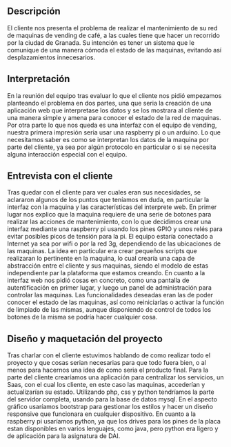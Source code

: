 ## Descripción
El cliente nos presenta el problema de realizar el mantenimiento de su red de maquinas de vending de café, a las cuales tiene que hacer un recorrido por la ciudad de Granada. Su intención es tener un sistema que le comunique de una manera cómoda el estado de las maquinas, evitando así desplazamientos innecesarios.

## Interpretación
En la reunión del equipo tras evaluar lo que el cliente nos pidió empezamos planteando el problema en dos partes, una que seria la creación de una aplicación web que interpretase los datos y se los mostrara al cliente de una manera simple y amena para conocer el estado de la red de maquinas. Por otra parte lo que nos queda es una interfaz con el equipo de vending, nuestra primera impresión seria usar una raspberry pi o un arduino.
Lo que necesitamos saber es como se interpretan los datos de la maquina por parte del cliente, ya sea por algún protocolo en particular o si se necesita alguna interacción especial con el equipo.

## Entrevista con el cliente
Tras quedar con el cliente para ver cuales eran sus necesidades, se aclararon algunos de los puntos que teníamos en duda, en particular la interfaz con la maquina y las características del interprete web.
En primer lugar nos explico que la maquina requiere de una serie de botones para realizar las acciones de mantenimiento, con lo que decidimos crear una interfaz mediante una raspberry pi usando los pines GPIO y unos relés para evitar posibles picos de tensión para la pi.
El equipo estaría conectado a Internet ya sea por wifi o por la red 3g, dependiendo de las ubicaciones de las maquinas.
La idea en particular era crear pequeños scripts que realizaran lo pertinente en la maquina, lo cual crearía una capa de abstracción entre el cliente y sus maquinas, siendo el modelo de estas independiente par la plataforma que estamos creando.
En cuanto a la interfaz web nos pidió cosas en concreto, como una pantalla de autentificación en primer lugar, y luego un panel de administración para controlar las maquinas.
Las funcionalidades deseadas eran las de poder conocer el estado de las maquinas, así como reiniciarlas o activar la función de limpiado de las mismas, aunque disponiendo de control de todos los botones de la misma se podría hacer cualquier cosa.
## Diseño y maquetación del proyecto
Tras charlar con el cliente estuvimos hablando de como realizar todo el proyecto y que cosas serian necesarias para que todo fuera bien, o al menos para hacernos una idea de como seria el producto final.
Para la parte del cliente crearíamos una aplicación para centralizar los servicios, un Saas, con el cual los cliente, en este caso las maquinas, accederían y actualizarían su estado. Utilizando php, css y python tendríamos la parte del servidor completa, usando para la base de datos mysql. En el aspecto gráfico usaríamos bootstrap para gestionar los estilos y hacer un diseño responsive que funcionara en cualquier dispositivo.
En cuanto a la raspberry pi usaríamos python, ya que los drives para los pines de la placa estan disponibles en varios lenguajes, como java, pero python era ligero y de aplicación para la asignatura de DAI.
